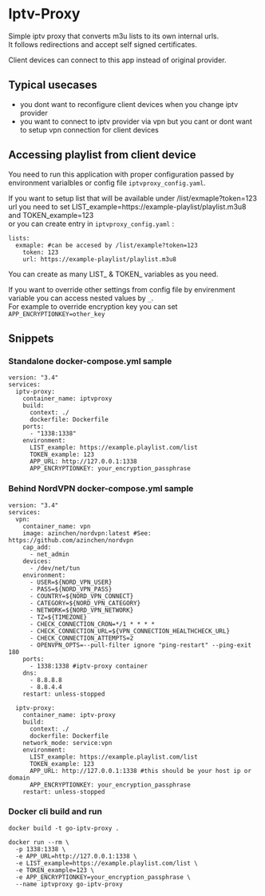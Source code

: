 # Iptv-Proxy

Simple iptv proxy that converts m3u lists to its own internal urls.  
It follows redirections and accept self signed certificates.

Client devices can connect to this app instead of original provider.  

## Typical usecases

* you dont want to reconfigure client devices when you change iptv provider
* you want to connect to iptv provider via vpn but you cant or dont want to setup vpn connection for client devices 

## Accessing playlist from client device

You need to run this application with proper configuration passed by environment varialbles or config file ```iptvproxy_config.yaml```.

If you want to setup list that will be available under /list/exmaple?token=123 url you need to set LIST_example=https://example-playlist/playlist.m3u8 and TOKEN_example=123  
or you can create entry in ```iptvproxy_config.yaml``` :   
```
lists:
  exmaple: #can be accesed by /list/example?token=123
    token: 123
    url: https://example-playlist/playlist.m3u8
```

You can create as many LIST_ & TOKEN_ variables as you need.  
  
If you want to override other settings from config file by envirenment variable you can access nested values by ```_```.  
For example to override encryption key you can set ```APP_ENCRYPTIONKEY=other_key```



## Snippets

### Standalone docker-compose.yml sample

```
version: "3.4"
services:
  iptv-proxy:
    container_name: iptvproxy
    build:
      context: ./
      dockerfile: Dockerfile
    ports:
      - "1338:1338"
    environment:
      LIST_example: https://example.playlist.com/list
      TOKEN_example: 123
      APP_URL: http://127.0.0.1:1338
      APP_ENCRYPTIONKEY: your_encryption_passphrase
```

### Behind NordVPN docker-compose.yml sample

```
version: "3.4"
services:
  vpn:
    container_name: vpn
    image: azinchen/nordvpn:latest #See: https://github.com/azinchen/nordvpn
    cap_add:
      - net_admin
    devices:
      - /dev/net/tun
    environment:
      - USER=${NORD_VPN_USER}
      - PASS=${NORD_VPN_PASS}
      - COUNTRY=${NORD_VPN_CONNECT}
      - CATEGORY=${NORD_VPN_CATEGORY}
      - NETWORK=${NORD_VPN_NETWORK}
      - TZ=${TIMEZONE}
      - CHECK_CONNECTION_CRON=*/1 * * * * 
      - CHECK_CONNECTION_URL=${VPN_CONNECTION_HEALTHCHECK_URL}
      - CHECK_CONNECTION_ATTEMPTS=2
      - OPENVPN_OPTS=--pull-filter ignore "ping-restart" --ping-exit 180
    ports:
      - 1338:1338 #iptv-proxy container
    dns:
      - 8.8.8.8
      - 8.8.4.4
    restart: unless-stopped

  iptv-proxy:
    container_name: iptv-proxy
    build:
      context: ./
      dockerfile: Dockerfile
    network_mode: service:vpn
    environment:
      LIST_example: https://example.playlist.com/list
      TOKEN_example: 123
      APP_URL: http://127.0.0.1:1338 #this should be your host ip or domain
      APP_ENCRYPTIONKEY: your_encryption_passphrase
    restart: unless-stopped
```

### Docker cli build and run

```
docker build -t go-iptv-proxy .
```

```
docker run --rm \
  -p 1338:1338 \
  -e APP_URL=http://127.0.0.1:1338 \
  -e LIST_example=https://example.playlist.com/list \
  -e TOKEN_example=123 \
  -e APP_ENCRYPTIONKEY=your_encryption_passphrase \
  --name iptvproxy go-iptv-proxy
```

